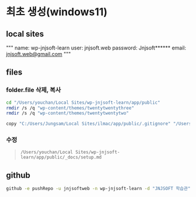 # 최초 생성(windows11)

## local sites

"""
name: wp-jnjsoft-learn
user: jnjsoft.web
password: Jnjsoft******
email: jnjsoft.web@gmail.com
"""

## files

### folder.file 삭제, 복사

```sh
cd "/Users/youchan/Local Sites/wp-jnjsoft-learn/app/public"
rmdir /s /q "wp-content/themes/twentytwentythree"
rmdir /s /q "wp-content/themes/twentytwentytwo"

copy "C:/Users/Jungsam/Local Sites/ilmac/app/public/.gitignore" "/Users/youchan/Local Sites/wp-jnjsoft-learn/app/public/.gitignore"

```

### 수정

> `/Users/youchan/Local Sites/wp-jnjsoft-learn/app/public/_docs/setup.md`

## github

```sh
github -e pushRepo -u jnjsoftweb -n wp-jnjsoft-learn -d "JNJSOFT 학습관"
```